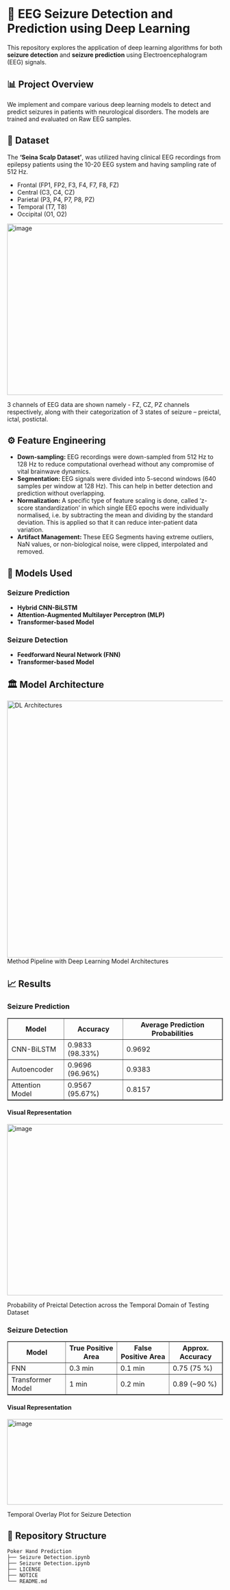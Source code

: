 <!DOCTYPE html>
<html lang="en">
<head>
  <meta charset="UTF-8">
</head>
<body>

<h1>🧠 EEG Seizure Detection and Prediction using Deep Learning</h1>

<p>This repository explores the application of deep learning algorithms for both <strong>seizure detection</strong> and <strong>seizure prediction</strong> using Electroencephalogram (EEG) signals.</p>

<h2>📊 Project Overview</h2>

<p>We implement and compare various deep learning models to detect and predict seizures in patients with neurological disorders. The models are trained and evaluated on Raw EEG samples.</p>

<h2>🧪 Dataset</h2>
<p>The <b>‘Seina Scalp Dataset’</b>, was utilized having clinical EEG recordings from epilepsy patients using the 10-20 EEG system and having sampling rate of 512 Hz.</p>
<ul>
  <li>Frontal (FP1, FP2, F3, F4, F7, F8, FZ)</li>
  <li>Central (C3, C4, CZ)</li>
  <li>Parietal (P3, P4, P7, P8, PZ)</li>
  <li>Temporal (T7, T8)</li>
  <li>Occipital (O1, O2)</li>
</ul>
<img width="800" height="400" alt="image" src="https://github.com/user-attachments/assets/95b11c3b-9485-4f72-996f-17ee9011fa69" />
<p>3 channels of EEG data are shown namely - FZ, CZ, PZ channels respectively, along with their categorization of 3 states of seizure – preictal, ictal, postictal.</p>

<h2>⚙️ Feature Engineering</h2>
<ul>
  <li><strong>Down-sampling: </strong>EEG recordings were down-sampled from 512 Hz to 128 Hz to reduce computational overhead without any compromise of vital brainwave dynamics.</li>
  <li><strong>Segmentation: </strong>EEG signals were divided into 5-second windows (640 samples per window at 128 Hz). This can help in better detection and prediction without overlapping.</li>
  <li><strong>Normalization: </strong>A specific type of feature scaling is done, called ‘z-score standardization’ in which single EEG epochs were individually normalised, i.e. by subtracting the mean and dividing by the standard deviation. This is applied so that it can reduce inter-patient data variation.</li>
  <li><strong>Artifact Management: </strong> These EEG Segments having extreme outliers, NaN values, or non-biological noise, were clipped, interpolated and removed.</li>
</ul>

<h2>🚀 Models Used</h2>
<h3>Seizure Prediction</h3>
<ul>
  <li><strong>Hybrid CNN-BiLSTM</strong></li>
  <li><strong>Attention-Augmented Multilayer Perceptron (MLP)</strong></li>
  <li><strong>Transformer-based Model</strong></li>
</ul>
<h3>Seizure Detection</h3>
<ul>
  <li><strong>Feedforward Neural Network (FNN)</strong></li>
  <li><strong>Transformer-based Model</strong></li>
</ul>

<h2>🏛️ Model Architecture</h2>
<img width="1100" height="600" alt="DL Architectures" src="https://github.com/user-attachments/assets/526e5e4c-a0db-4eea-a951-843fca8bc44e" />
Method Pipeline with Deep Learning Model Architectures

<h2>📈 Results</h2>
<h3>Seizure Prediction</h3>
<table border="1" cellspacing="0" cellpadding="8">
  <thead>
    <tr>
      <th>Model</th>
      <th>Accuracy</th>
      <th>Average Prediction Probabilities</th>
    </tr>
  </thead>
  <tbody>
    <tr>
      <td>CNN-BiLSTM</td>
      <td>0.9833 (98.33%)</td>
      <td>0.9692</td>
    </tr>
    <tr>
      <td>Autoencoder</td>
      <td>0.9696 (96.96%)</td>
      <td>0.9383</td>
    </tr>
    <tr>
      <td>Attention Model</td>
      <td>0.9567 (95.67%)</td>
      <td>0.8157</td>
    </tr>
  </tbody>
</table>
<h4>Visual Representation</h4>
<img width="600" height="400" alt="image" src="https://github.com/user-attachments/assets/16e14a71-30fe-4775-91e4-a7388bd816c6" />
<p>Probability of Preictal Detection across the Temporal Domain of Testing Dataset</p>

<h3>Seizure Detection</h3>
<table border="1" cellspacing="0" cellpadding="8">
  <thead>
    <tr>
      <th>Model</th>
      <th>True Positive Area</th>
      <th>False Positive Area</th>
      <th>Approx. Accuracy</th>
    </tr>
  </thead>
  <tbody>
    <tr>
      <td>FNN</td>
      <td>0.3 min</td>
      <td>0.1 min</td>
      <td>0.75 (75 %)</td>
    </tr>
    <tr>
      <td>Transformer Model</td>
      <td>1 min</td>
      <td>0.2 min</td>
      <td>0.89 (~90 %)</td>
    </tr>
  </tbody>
</table>
<h4>Visual Representation</h4>
<img width="900" height="200" alt="image" src="https://github.com/user-attachments/assets/9dfd46e2-f8ad-4d1b-9254-f3299c8ba87c" />
<p>Temporal Overlay Plot for Seizure Detection</p>

<h2>📂 Repository Structure</h2>
  <pre><code>Poker Hand Prediction
├── Seizure Detection.ipynb  
├── Seizure Detection.ipynb
├── LICENSE 
├── NOTICE 
└── README.md                    
</code></pre>

</body>
</html>
